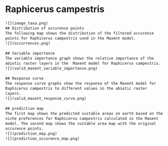 # Raphicerus campestris 
    ![](image_taxa.png) 
    ## Distribution of occurence points 
    The following map shows the distribution of the filtered occurence points for Raphicerus campestris used in the Maxent model. 
    ![](occurrences.png)
    
    ## Variable importance 
    The variable importance graph shows the relative importance of the abiotic raster layers in the  Maxent model for Raphicerus campestris. 
    ![](valid_maxent_variable_importance.png)
    
    ## Response curve 
    The response curve graphs show the response of the Maxent model for Raphicerus campestris to different values in the abiotic raster layers. 
    ![](valid_maxent_response_curve.png)
    
    ## prediction map 
    The first map shows the predicted suitable areas on earth based on the niche preferences for Raphicerus campestris calculated in the Maxent model. The second map shows the suitable area map with the original occurence points. 
    ![](prediction_map.png)
    ![](prediction_occurence_map.png)
    
